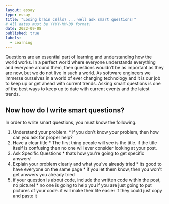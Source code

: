 ```yaml
---
layout: essay
type: essay
title: "Losing brain cells? ... well ask smart questions!"
# All dates must be YYYY-MM-DD format!
date: 2022-09-08
published: true
labels:
  - Learning
---
```


Questions are an essential part of learning and understanding how the world works. In a perfect world where everyone understands everything and everyone around them, then questions wouldn’t be as important as they are now, but we do not live in such a world. As software engineers we immerse ourselves in a world of ever changing technology and it is our job to keep up or get ahead  with current trends. Asking smart questions is one of the best ways to keep up to date with current events and the latest trends.

## Now how do I write smart questions? 

In order to write smart questions, you must know the following.
  1. Understand your problem.
    * if you don't know your problem, then how can you ask for proper help?
  2. Have a clear title
    * The first thing people will see is the title. if the title itself is confusing then no one will ever consider looking at your post.
  3. Ask Specific Questions
    * thats how you're going to get specific answers!
  4. Explain your problem clearly and what you've already tried
    * its good to have everyone on the same page
    * if you let them know, then you won't get answers you already tried
  5. if your question is about code, include the written code within the post, no picture!
    * no one is going to help you if you are just going to put pictures of your code. it will make their life easier if they could just copy and paste it

  
